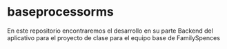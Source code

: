 # baseprocessorms
En este repositorio encontraremos el desarrollo en su parte Backend del aplicativo para el proyecto de clase para el equipo base de FamilySpences
